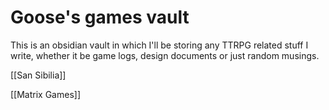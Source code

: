 # Goose's games vault
This is an obsidian vault in which I'll be storing any TTRPG related stuff I write, whether it be game logs, design documents or just random musings.

[[San Sibilia]]

[[Matrix Games]]